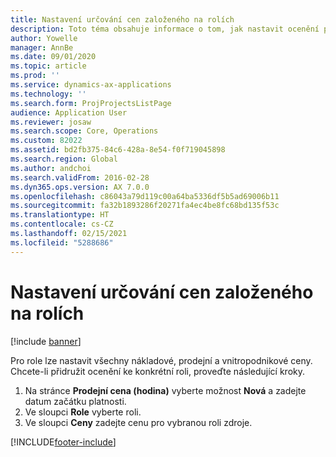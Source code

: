 ```yaml
---
title: Nastavení určování cen založeného na rolích
description: Toto téma obsahuje informace o tom, jak nastavit ocenění pro určité role.
author: Yowelle
manager: AnnBe
ms.date: 09/01/2020
ms.topic: article
ms.prod: ''
ms.service: dynamics-ax-applications
ms.technology: ''
ms.search.form: ProjProjectsListPage
audience: Application User
ms.reviewer: josaw
ms.search.scope: Core, Operations
ms.custom: 82022
ms.assetid: bd2fb375-84c6-428a-8e54-f0f719045898
ms.search.region: Global
ms.author: andchoi
ms.search.validFrom: 2016-02-28
ms.dyn365.ops.version: AX 7.0.0
ms.openlocfilehash: c86043a79d119c00a64ba5336df5b5ad69006b11
ms.sourcegitcommit: fa32b1893286f20271fa4ec4be8fc68bd135f53c
ms.translationtype: HT
ms.contentlocale: cs-CZ
ms.lasthandoff: 02/15/2021
ms.locfileid: "5288686"
---
```

# <a name="set-up-role-based-pricing"></a>Nastavení určování cen založeného na rolích

[!include [banner](../includes/banner.md)]

Pro role lze nastavit všechny nákladové, prodejní a vnitropodnikové ceny. Chcete-li přidružit ocenění ke konkrétní roli, proveďte následující kroky.

1. Na stránce **Prodejní cena (hodina)** vyberte možnost **Nová** a zadejte datum začátku platnosti.
2. Ve sloupci **Role** vyberte roli.
3. Ve sloupci **Ceny** zadejte cenu pro vybranou roli zdroje.


[!INCLUDE[footer-include](../includes/footer-banner.md)]